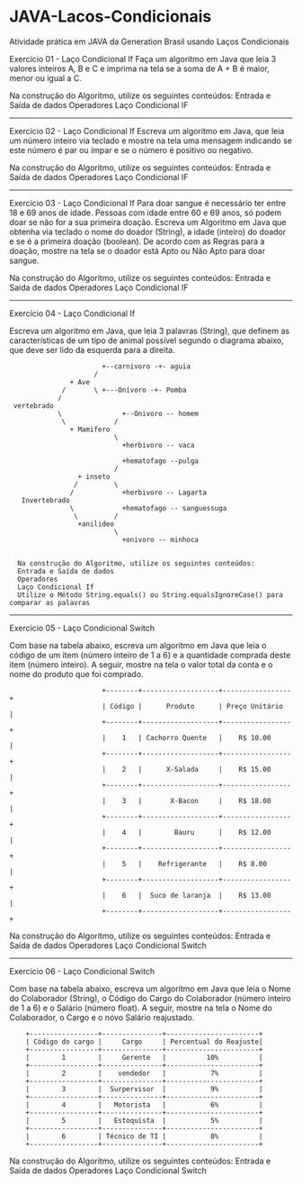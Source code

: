 # JAVA-Lacos-Condicionais
Atividade prática em JAVA da Generation Brasil usando Laços Condicionais


Exercício 01 - Laço Condicional If
Faça um algoritmo em Java que leia 3 valores inteiros A, B e C e imprima na tela se a soma de A + B é maior, menor ou igual a C.
  
  Na construção do Algoritmo, utilize os seguintes conteúdos:
  Entrada e Saída de dados
  Operadores
  Laço Condicional IF
  
---------------------------------------------------------------------------------------------------------------------------------

Exercício 02 - Laço Condicional If
Escreva um algoritmo em Java, que leia um número inteiro via teclado e mostre na tela uma mensagem indicando se este número é par 
ou ímpar e se o número é positivo ou negativo. 

  Na construção do Algoritmo, utilize os seguintes conteúdos:
  Entrada e Saída de dados
  Operadores
  Laço Condicional IF
  
---------------------------------------------------------------------------------------------------------------------------------

Exercício 03 - Laço Condicional If
Para doar sangue é necessário ter entre 18 e 69 anos de idade. Pessoas com idade entre 60 e 69 anos, só podem doar se não for a 
sua primeira doação. Escreva um Algoritmo em Java que obtenha via teclado o nome do doador (String), a idade (inteiro) do doador
e se é a primeira doação (boolean). De acordo com as Regras para a doação, mostre na tela se o doador está Apto ou Não Apto para 
doar sangue.

  Na construção do Algoritmo, utilize os seguintes conteúdos:
  Entrada e Saída de dados
  Operadores
  Laço Condicional IF
  
---------------------------------------------------------------------------------------------------------------------------------

Exercício 04 - Laço Condicional If

Escreva um algoritmo em Java, que leia 3 palavras (String), que definem as características de um tipo de animal possível segundo 
o diagrama abaixo, que deve ser lido da esquerda para a direita.

    
                        
                           +--carnivoro -+- aguia
                         /
                   + Ave
                 /       \ +---Onívoro -+- Pomba
                /
     vertebrado               
                \               +--Onivoro -- homem
                 \            /
                   + Mamifero
                              \
                                +herbivoro -- vaca
                                
                                +hematofago --pulga
                              /
                     + inseto
                    /         \
                   /            +herbivoro -- Lagarta
       Invertebrado
                   \            +hematofago -- sanguessuga
                    \         /
                     +anilideo
                              \
                                +onivoro -- minhoca


      Na construção do Algoritmo, utilize os seguintes conteúdos:
      Entrada e Saída de dados
      Operadores
      Laço Condicional If
      Utilize o Método String.equals() ou String.equalsIgnoreCase() para comparar as palavras

---------------------------------------------------------------------------------------------------------------------------------      

Exercicio 05 - Laço Condicional Switch

Com base na tabela abaixo, escreva um algoritmo em Java que leia o código de um item (número inteiro de 1 a 6) e a quantidade 
comprada deste item (número inteiro). A seguir, mostre na tela o valor total da conta e o nome do produto que foi comprado.

                           +--------+-------------------+-----------------+
                           | Código |      Produto      | Preço Unitário  |
                           +--------+-------------------+-----------------+
                           |    1   | Cachorro Quente   |    R$ 10.00     |
                           +--------+-------------------+-----------------+
                           |    2   |      X-Salada     |    R$ 15.00     |
                           +--------+-------------------+-----------------+
                           |    3   |       X-Bacon     |    R$ 18.00     |
                           +--------+-------------------+-----------------+
                           |    4   |        Bauru      |    R$ 12.00     |
                           +--------+-------------------+-----------------+
                           |    5   |    Refrigerante   |    R$ 8.00      |
                           +--------+-------------------+-----------------+
                           |    6   |  Suco de laranja  |    R$ 13.00     |
                           +--------+-------------------+-----------------+
                           
Na construção do Algoritmo, utilize os seguintes conteúdos:
Entrada e Saída de dados
Operadores
Laço Condicional Switch

---------------------------------------------------------------------------------------------------------------------------------

Exercicio 06 - Laço Condicional Switch

Com base na tabela abaixo, escreva um algoritmo em Java que leia o Nome do Colaborador (String), o Código do Cargo do Colaborador 
(número inteiro de 1 a 6) e o Salário (número float). A seguir, mostre na tela o Nome do Colaborador, o Cargo e o novo Salário 
reajustado.


        +-----------------+---------------+-----------------------+
        | Código do cargo |     Cargo     | Percentual do Reajuste|
        +-----------------+---------------+-----------------------+
        |        1        |     Gerente   |          10%          |
        +-----------------+---------------+-----------------------+
        |        2        |    vendedor   |           7%          |
        +-----------------+---------------+-----------------------+
        |        3        |  Surpervisor  |           9%          |
        +-----------------+---------------+-----------------------+
        |        4        |   Motorista   |           6%          |
        +-----------------+---------------+-----------------------+
        |        5        |   Estoquista  |           5%          |
        +-----------------+---------------+-----------------------+
        |        6        | Técnico de TI |           8%          |
        +-----------------+---------------+-----------------------+

Na construção do Algoritmo, utilize os seguintes conteúdos:
Entrada e Saída de dados
Operadores
Laço Condicional Switch


